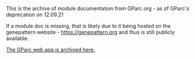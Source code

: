 This is the archive of module documentation from GParc.org - as of GParc's deprecation on 12.09.21

If a module doc is missing, that is likely due to it being hosted on the genepattern website - https://genepattern.org and thus is still publicly available.

[The GParc web app is archived here.](https://github.com/genepattern/gparc)

